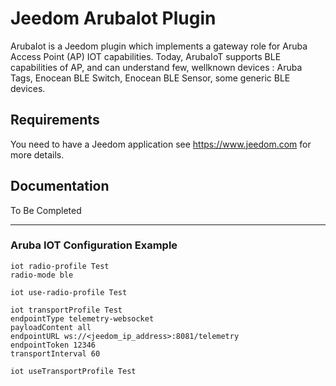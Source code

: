 # Jeedom ArubaIot Plugin

ArubaIot is a Jeedom plugin which implements a gateway role for Aruba Access Point (AP) IOT capabilities.
Today, ArubaIoT supports BLE capabilities of AP, and can understand few, wellknown devices : Aruba Tags, Enocean BLE Switch, Enocean BLE Sensor, some generic BLE devices.


## Requirements

You need to have a Jeedom application see https://www.jeedom.com for more details.

## Documentation

To Be Completed

---

### Aruba IOT Configuration Example

```cli
iot radio-profile Test
radio-mode ble

iot use-radio-profile Test

iot transportProfile Test
endpointType telemetry-websocket
payloadContent all
endpointURL ws://<jeedom_ip_address>:8081/telemetry
endpointToken 12346
transportInterval 60

iot useTransportProfile Test
```
